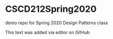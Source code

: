 # CSCD212Spring2020
demo repo for Spring 2020 Design Patterns class

This text was added via editor on GitHub

